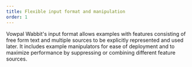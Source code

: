 ```yaml
---
title: Flexible input format and manipulation
order: 1
---
```


Vowpal Wabbit's input format allows examples with features consisting of free form text and multiple sources to be explicitly represented and used later. It includes example manipulators for ease of deployment and to maximize performance by suppressing or combining different feature sources.
